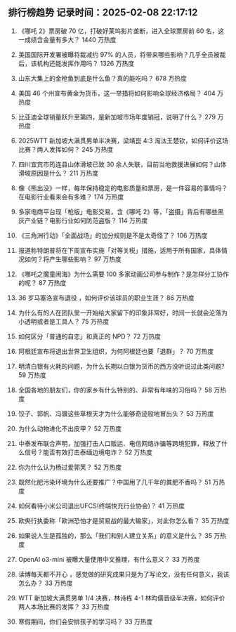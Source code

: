 
## 排行榜趋势 记录时间：2025-02-08 22:17:12
  
  1. 《哪吒 2》票房破 70 亿，打破好莱坞影片垄断，进入全球票房前 60 名，这一成绩含金量有多大？ 1440 万热度
    
  2. 美国国际开发署被曝将裁减约 97% 的人员，将带来哪些影响？几乎全员被裁后，该机构还能发挥作用吗？ 1326 万热度
    
  3. 山东大集上的金枪鱼到底是什么鱼？真的能吃吗？ 678 万热度
    
  4. 美国 46 个州宣布黄金为货币，这一举措将如何影响全球经济格局？ 404 万热度
    
  5. 比亚迪全球销量跃升至第四，是新加坡市场年度销冠，说明了什么？ 279 万热度
    
  6. 2025WTT 新加坡大满贯男单半决赛，梁靖崑 4:3 淘汰王楚钦，如何评价这场比赛？两人发挥如何？ 245 万热度
    
  7. 四川宜宾市筠连县山体滑坡已致 30 余人失联，目前当地救援进展如何？山体滑坡原因是什么？ 211 万热度
    
  8. 像《熊出没》一样，每年保持稳定的电影质量和票房，是一件容易的事情吗？在电影行业看来会有多难？ 174 万热度
    
  9. 多家电商平台现「枪版」电影交易，含《哪吒 2》等，「盗摄」背后有哪些黑灰产业链？电影行业如何防范盗版？ 114 万热度
    
  10. 《三角洲行动》「全面战场」的加分规则是不是太奇怪了？ 106 万热度
    
  11. 报道称特朗普将在下周宣布实施「对等关税」措施，适用于所有国家，具体情况如何？将产生哪些影响？ 97 万热度
    
  12. 《哪吒之魔童闹海》为什么需要 100 多家动画公司参与制作？是怎样分工协作的呢？ 87 万热度
    
  13. 36 岁马塞洛宣布退役 ，如何评价该球员的职业生涯？ 86 万热度
    
  14. 为什么有的人在团队里一开始给大家留下的印象非常好，时间一长就会沦落为小透明或者是工具人？ 75 万热度
    
  15. 如何区分「普通的自恋」和真正的 NPD？ 72 万热度
    
  16. 阿根廷宣布将退出世界卫生组织，为何阿根廷也要「退群」？ 70 万热度
    
  17. 明清白银有火耗的问题，为什么长期以白银为货币的西方没听说过此类问题? 59 万热度
    
  18. 全国各地的朋友们，你的家乡有什么特别的、非常有年味的习俗吗？ 58 万热度
    
  19. 饺子、郭帆、冯骥这些草根天才为什么能够奇迹般地冒出头？ 53 万热度
    
  20. 为什么动物进化不出皮甲？ 52 万热度
    
  21. 中泰发布联合声明，加强打击人口贩运、电信网络诈骗等跨境犯罪，释放了什么信号？能否有效打击泰缅边境电诈？ 52 万热度
    
  22. 你为什么认为杨过爱郭芙？ 52 万热度
    
  23. 既然化肥污染环境为什么还要推广？中国用了几千年的粪肥不香吗？ 51 万热度
    
  24. 如何看待小米公司退出UFCS(终端快充行业协会)？ 41 万热度
    
  25. 欧央行执委称「欧洲恐怕才是贸易战的最大输家」，对此你怎么看？ 35 万热度
    
  26. 如果说人生是孤独的，那么「我们和别人建立关系」的意义是什么？ 35 万热度
    
  27. OpenAI o3-mini 被曝大量使用中文推理，有什么意义？ 33 万热度
    
  28. 读博每天都不开心 ，感觉做的研究成果只是为了写论文，没有任何意义，我该怎么办？ 33 万热度
    
  29. WTT 新加坡大满贯男单 1/4 决赛，林诗栋 4-1 林昀儒晋级半决赛，如何评价两人本场比赛的发挥？ 33 万热度
    
  30. 寒假期间，你们会安排孩子的学习吗？ 33 万热度
    